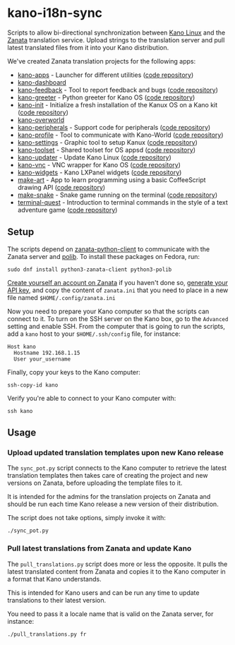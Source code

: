 # kano-i18n-sync

Scripts to allow bi-directional synchronization between [Kano
Linux](https://kano.me/) and the [Zanata](http://zanata.org/) translation
service. Upload strings to the translation server and pull latest translated
files from it into your Kano distribution.

We've created Zanata translation projects for the following apps:

* [kano-apps](https://translate.zanata.org/project/view/kano-apps/) - Launcher for different utilities ([code repository](https://github.com/KanoComputing/kano-apps))
* [kano-dashboard](https://translate.zanata.org/project/view/kano-dashboard/)
* [kano-feedback](https://translate.zanata.org/project/view/kano-feedback/) - Tool to report feedback and bugs ([code repository](https://github.com/KanoComputing/kano-feedback))
* [kano-greeter](https://translate.zanata.org/project/view/kano-greeter/) - Python greeter for Kano OS ([code repository](https://github.com/KanoComputing/kano-greeter))
* [kano-init](https://translate.zanata.org/project/view/kano-init/) - Initialize a fresh installation of the Kanux OS on a Kano kit ([code repository](https://github.com/KanoComputing/kano-init))
* [kano-overworld](https://translate.zanata.org/project/view/kano-overworld/)
* [kano-peripherals](https://translate.zanata.org/project/view/kano-peripherals/) - Support code for peripherals ([code repository](https://github.com/KanoComputing/kano-peripherals))
* [kano-profile](https://translate.zanata.org/project/view/kano-profile/) - Tool to communicate with Kano-World ([code repository](https://github.com/KanoComputing/kano-profile))
* [kano-settings](https://translate.zanata.org/project/view/kano-settings/) - Graphic tool to setup Kanux ([code repository](https://github.com/KanoComputing/kano-settings))
* [kano-toolset](https://translate.zanata.org/project/view/kano-toolset/) - Shared toolset for OS appsd ([code repository](https://github.com/KanoComputing/kano-toolset))
* [kano-updater](https://translate.zanata.org/project/view/kano-updater/) - Update Kano Linux ([code repository](https://github.com/KanoComputing/kano-updater))
* [kano-vnc](https://translate.zanata.org/project/view/kano-vnc/) - VNC wrapper for Kano OS ([code repository](https://github.com/KanoComputing/kano-vnc))
* [kano-widgets](https://translate.zanata.org/project/view/kano-widgets/) - Kano LXPanel widgets ([code repository](https://github.com/KanoComputing/kano-widgets))
* [make-art](https://translate.zanata.org/project/view/make-art/) - App to learn programming using a basic CoffeeScript drawing API ([code repository](https://github.com/KanoComputing/make-art))
* [make-snake](https://translate.zanata.org/project/view/make-snake/) - Snake game running on the terminal ([code repository](https://github.com/KanoComputing/make-snake))
* [terminal-quest](https://translate.zanata.org/project/view/terminal-quest/) - Introduction to terminal commands in the style of a text adventure game ([code repository](https://github.com/KanoComputing/terminal-quest))


## Setup

The scripts depend on
[zanata-python-client](https://github.com/zanata/zanata-python-client) to
communicate with the Zanata server and [polib](https://polib.readthedocs.io/).
To install these packages on Fedora, run:

```
sudo dnf install python3-zanata-client python3-polib
```

[Create yourself an account on
Zanata](https://translate.zanata.org/account/register) if you haven't done so,
[generate your API
key](https://translate.zanata.org/dashboard/settings/client), and copy the
content of `zanata.ini` that you need to place in a new file named
`$HOME/.config/zanata.ini`

Now you need to prepare your Kano computer so that the scripts can connect to
it. To turn on the SSH server on the Kano box, go to the `Advanced` setting and
enable SSH. From the computer that is going to run the scripts, add a `kano`
host to your `$HOME/.ssh/config` file, for instance:

```
Host kano
  Hostname 192.168.1.15
  User your_username
```

Finally, copy your keys to the Kano computer:
```
ssh-copy-id kano
```

Verify you're able to connect to your Kano computer with:
```
ssh kano
```

## Usage

### Upload updated translation templates upon new Kano release

The `sync_pot.py` script connects to the Kano computer to retrieve the latest
translation templates then takes care of creating the project and new versions
on Zanata, before uploading the template files to it.

It is intended for the admins for the translation projects on Zanata and should
be run each time Kano release a new version of their distribution.

The script does not take options, simply invoke it with:

```
./sync_pot.py
```

### Pull latest translations from Zanata and update Kano

The `pull_translations.py` script does more or less the opposite. It pulls the
latest translated content from Zanata and copies it to the Kano computer in
a format that Kano understands.

This is intended for Kano users and can be run any time to update translations
to their latest version.

You need to pass it a locale name that is valid on the Zanata server, for
instance:

```
./pull_translations.py fr
```
